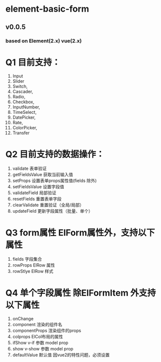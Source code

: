 # element-basic-form 
## v0.0.5
### based on Element(2.x) vue(2.x)

# Q1 目前支持：
 1. Input
 2. Slider
 3. Switch,
 4. Cascader,
 5. Radio,
 6. Checkbox,
 7. InputNumber,
 8. TimeSelect,
 9. DatePicker,
 10. Rate,
 11. ColorPicker,
 12. Transfer
# Q2  目前支持的数据操作：
 1. validate 表单验证
 2. getFieldsValue 获取当前输入值
 3. setProps 设置表单props属性值(fields 除外)
 4. setFieldsValue 设置字段值
 5. validateField 局部验证
 6. resetFields 重置表单字段
 7. clearValidate 重置验证（全局/局部）
 8. updateField 更新字段属性（批量、单个）
# Q3 form属性 ElForm属性外，支持以下属性
 1. fields 字段集合
 2. rowProps ElRow 属性
 3. rowStlye ElRow 样式
# Q4 单个字段属性 除ElFormItem 外支持以下属性
 1. onChange
 2. component 渲染的组件名
 3. componentProps 渲染组件的props
 4. colprops ElCol布局的属性
 5. ifShow v-if 参数 model prop
 6. show v-show 参数 model prop
 7. defaultValue 默认值 因vue2的特性问题，必须设置